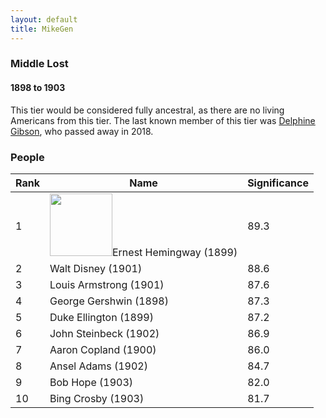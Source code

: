 ```yaml
---
layout: default
title: MikeGen
---
```

### Middle Lost
#### 1898 to 1903
This tier would be considered fully ancestral, as there are no living Americans from this tier. The last known member of this tier was [Delphine Gibson](https://gerontology.wikia.org/wiki/Delphine_Gibson), who passed away in 2018.

### People

Rank | Name                                  | Significance 
---- | ------------------------------------- | -------- 
1    | <img src="https://upload.wikimedia.org/wikipedia/commons/2/28/ErnestHemingway.jpg" height="100" />Ernest Hemingway (1899) |  89.3  
2    | Walt Disney (1901) |    88.6
3    | Louis Armstrong (1901) |  87.6  
4    | George Gershwin (1898) |    87.3
5    | Duke Ellington (1899) |    87.2
6    | John Steinbeck (1902) |    86.9
7    | Aaron Copland (1900) |   86.0 
8    | Ansel Adams (1902) |    84.7
9    | Bob Hope (1903) |    82.0
10   | Bing Crosby (1903) |    81.7
